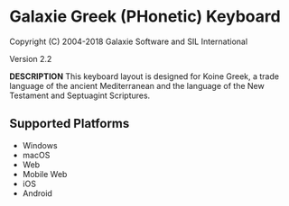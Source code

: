 Galaxie Greek (PHonetic) Keyboard
=====================

Copyright (C) 2004-2018 Galaxie Software and SIL International

Version 2.2

__DESCRIPTION__
This keyboard layout is designed for Koine Greek, a trade language of the ancient Mediterranean and the language of the New Testament and Septuagint Scriptures.

Supported Platforms
-------------------
 * Windows
 * macOS
 * Web
 * Mobile Web
 * iOS
 * Android

